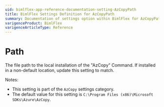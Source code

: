 ```yaml
---
uid: bimlflex-app-reference-documentation-setting-AzCopyPath
title: BimlFlex Settings Definition for AzCopyPath
summary: Documentation of settings option within BimlFlex for AzCopyPath
varigenceProduct: BimlFlex
varigenceArticleType: Reference
---
```


# Path

The file path to the local installation of the "AzCopy" Command. If installed in a non-default location, update this setting to match.

Notes:
* This setting is part of the `AzCopy` settings category.
* The default value for this setting is `C:\Program Files (x86)\Microsoft SDKs\Azure\AzCopy`.